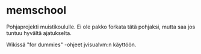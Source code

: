 # memschool

Pohjaprojekti muistikoululle. Ei ole pakko forkata tätä pohjaksi, mutta saa jos tuntuu hyvältä ajatukselta.

Wikissä "for dummies" -ohjeet jvisualvm:n käyttöön.
